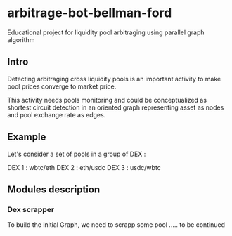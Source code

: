 # arbitrage-bot-bellman-ford

Educational project for liquidity pool arbitraging using parallel graph algorithm

## Intro

Detecting arbitraging cross liquidity pools is an important activity to make pool prices converge to market price.

This activity needs pools monitoring and could be conceptualized as shortest circuit detection in an oriented graph representing asset as nodes and pool exchange rate as edges.

## Example

Let's consider a set of pools in a group of DEX : 

DEX 1 : wbtc/eth
DEX 2 : eth/usdc
DEX 3 : usdc/wbtc

## Modules description

### Dex scrapper

To build the initial Graph, we need to scrapp some pool ..... to be continued

